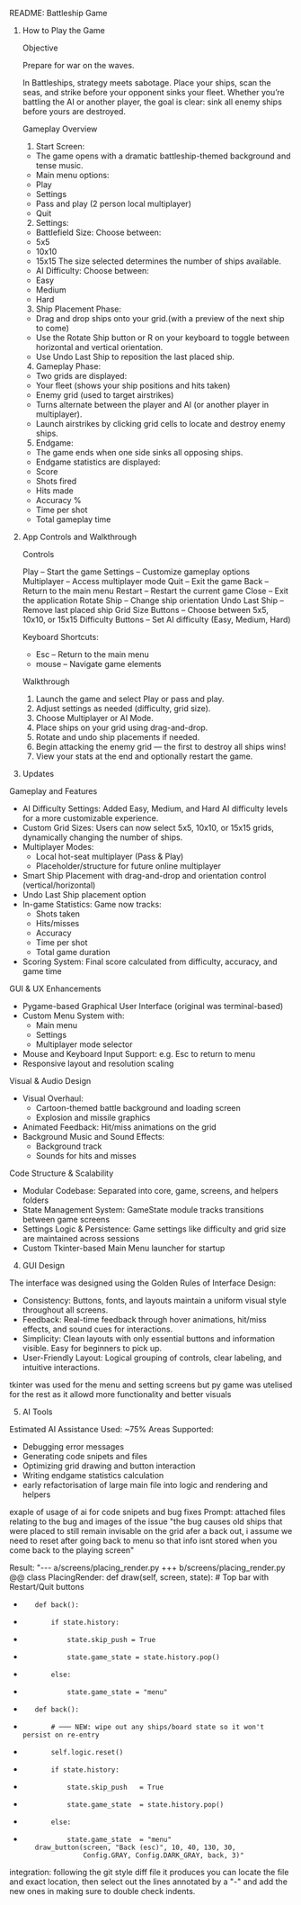 README: Battleship Game

1. How to Play the Game

    Objective

    Prepare for war on the waves.

    In Battleships, strategy meets sabotage. Place your ships, scan the seas, and strike before your opponent sinks your fleet. Whether you’re battling the AI or another player, the goal is clear: sink all enemy ships before yours are destroyed.

    Gameplay Overview

    1. Start Screen:
    - The game opens with a dramatic battleship-themed background and tense music.
    - Main menu options:
    - Play
    - Settings
    - Pass and play (2 person local multiplayer)
    - Quit

    2. Settings:
    - Battlefield Size: Choose between:
    - 5x5
    - 10x10
    - 15x15
    The size selected determines the number of ships available.
    - AI Difficulty: Choose between:
    - Easy
    - Medium
    - Hard

    3. Ship Placement Phase:
    - Drag and drop ships onto your grid.(with a preview of the next ship to come)
    - Use the Rotate Ship button or R on your keyboard to toggle between horizontal and vertical orientation.
    - Use Undo Last Ship to reposition the last placed ship.

    4. Gameplay Phase:
    - Two grids are displayed:
    - Your fleet (shows your ship positions and hits taken)
    - Enemy grid (used to target airstrikes)
    - Turns alternate between the player and AI (or another player in multiplayer).
    - Launch airstrikes by clicking grid cells to locate and destroy enemy ships.

    5. Endgame:
    - The game ends when one side sinks all opposing ships.
    - Endgame statistics are displayed:
    - Score
    - Shots fired
    - Hits made
    - Accuracy %
    - Time per shot
    - Total gameplay time

2. App Controls and Walkthrough

    Controls

    Play – Start the game
    Settings – Customize gameplay options
    Multiplayer – Access multiplayer mode
    Quit – Exit the game
    Back – Return to the main menu 
    Restart – Restart the current game
    Close – Exit the application
    Rotate Ship – Change ship orientation
    Undo Last Ship – Remove last placed ship
    Grid Size Buttons – Choose between 5x5, 10x10, or 15x15
    Difficulty Buttons – Set AI difficulty (Easy, Medium, Hard)

    Keyboard Shortcuts:
    - Esc – Return to the main menu
    - mouse – Navigate game elements

    Walkthrough

    1. Launch the game and select Play or pass and play.
    2. Adjust settings as needed (difficulty, grid size).
    3. Choose Multiplayer or AI Mode.
    4. Place ships on your grid using drag-and-drop.
    5. Rotate and undo ship placements if needed.
    6. Begin attacking the enemy grid — the first to destroy all ships wins!
    7. View your stats at the end and optionally restart the game.

3. Updates

Gameplay and Features
- AI Difficulty Settings: Added Easy, Medium, and Hard AI difficulty levels for a more customizable experience.
- Custom Grid Sizes: Users can now select 5x5, 10x10, or 15x15 grids, dynamically changing the number of ships.
- Multiplayer Modes:
  - Local hot-seat multiplayer (Pass & Play)
  - Placeholder/structure for future online multiplayer
- Smart Ship Placement with drag-and-drop and orientation control (vertical/horizontal)
- Undo Last Ship placement option
- In-game Statistics: Game now tracks:
  - Shots taken
  - Hits/misses
  - Accuracy
  - Time per shot
  - Total game duration
- Scoring System: Final score calculated from difficulty, accuracy, and game time

GUI & UX Enhancements
- Pygame-based Graphical User Interface (original was terminal-based)
- Custom Menu System with:
  - Main menu
  - Settings
  - Multiplayer mode selector
- Mouse and Keyboard Input Support: e.g. Esc to return to menu
- Responsive layout and resolution scaling

Visual & Audio Design
- Visual Overhaul:
  - Cartoon-themed battle background and loading screen
  - Explosion and missile graphics
- Animated Feedback: Hit/miss animations on the grid
- Background Music and Sound Effects:
  - Background track
  - Sounds for hits and misses

Code Structure & Scalability
- Modular Codebase: Separated into core, game, screens, and helpers folders
- State Management System: GameState module tracks transitions between game screens
- Settings Logic & Persistence: Game settings like difficulty and grid size are maintained across sessions
- Custom Tkinter-based Main Menu launcher for startup

4. GUI Design


The interface was designed using the Golden Rules of Interface Design:
- Consistency: Buttons, fonts, and layouts maintain a uniform visual style throughout all screens.
- Feedback: Real-time feedback through hover animations, hit/miss effects, and sound cues for interactions.
- Simplicity: Clean layouts with only essential buttons and information visible. Easy for beginners to pick up.
- User-Friendly Layout: Logical grouping of controls, clear labeling, and intuitive interactions.

tkinter was used for the menu and setting screens but py game was utelised for the rest as it allowd more functionality and better visuals 

5. AI Tools

Estimated AI Assistance Used: ~75%
Areas Supported:
- Debugging error messages
- Generating code snipets and files
- Optimizing grid drawing and button interaction
- Writing endgame statistics calculation
- early refactorisation of large main file into logic and rendering and helpers 

exaple of usage of ai for code snipets and bug fixes
Prompt:
attached files relating to the bug and images of the issue
"the bug causes old ships that were placed to still remain invisable 
on the grid afer a back out, i assume we need to reset after going back
 to menu so that info isnt stored when you come back to the playing screen"

Result:
"--- a/screens/placing_render.py
+++ b/screens/placing_render.py
@@ class PlacingRender:
     def draw(self, screen, state):
         # Top bar with Restart/Quit buttons
-        def back():
-            if state.history:
-                state.skip_push = True
-                state.game_state = state.history.pop()
-            else:
-                state.game_state = "menu"
+        def back():
+            # ─── NEW: wipe out any ships/board state so it won't persist on re-entry
+            self.logic.reset()
+            if state.history:
+                state.skip_push   = True
+                state.game_state  = state.history.pop()
+            else:
+                state.game_state  = "menu"
         draw_button(screen, "Back (esc)", 10, 40, 130, 30,
                     Config.GRAY, Config.DARK_GRAY, back, 3)"

integration:
following the git style diff file it produces you can locate the file
and exact location, then select out the lines annotated by a "-" and add the new 
ones in making sure to double check indents.

